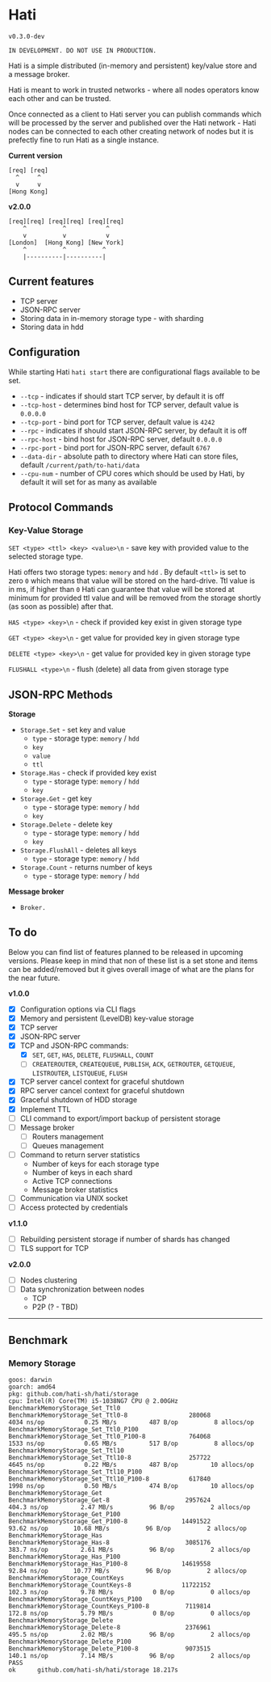 # Hati

`v0.3.0-dev`

```
IN DEVELOPMENT. DO NOT USE IN PRODUCTION.
```

Hati is a simple distributed (in-memory and persistent) key/value store and a message broker.

Hati is meant to work in trusted networks - where all nodes operators know each other and can be trusted.

Once connected as a client to Hati server you can publish commands which will be processed by the server and published over the Hati network - Hati nodes can be connected to each other creating network of nodes but it is prefectly fine to run Hati as a single instance.

**Current version**
```
[req] [req]  
  ^     ^
  v     v
[Hong Kong]
```

**v2.0.0**
```
[req][req] [req][req] [req][req]
    ^          ^           ^
    v          v           v
[London]  [Hong Kong] [New York]
    ^          ^          ^
    |----------|----------|
```


## Current features

- TCP server
- JSON-RPC server
- Storing data in in-memory storage type - with sharding
- Storing data in hdd

## Configuration

While starting Hati `hati start` there are configurational flags available to be set.

- `--tcp` - indicates if should start TCP server, by default it is off
- `--tcp-host` - determines bind host for TCP server, default value is `0.0.0.0`
- `--tcp-port` - bind port for TCP server, default value is `4242`
- `--rpc` - indicates if should start JSON-RPC server, by default it is off
- `--rpc-host` - bind host for JSON-RPC server, default `0.0.0.0`
- `--rpc-port` - bind port for JSON-RPC server, default `6767`
- `--data-dir` - absolute path to directory where Hati can store files, default `/current/path/to-hati/data`
- `--cpu-num` - number of CPU cores which should be used by Hati, by default it will set for as many as available

## Protocol Commands

### Key-Value Storage

`SET <type> <ttl> <key> <value>\n` - save key with provided value to the selected storage type.

Hati offers two storage types: `memory` and `hdd` . By default `<ttl>` is set to zero `0` which means that value will be stored on the hard-drive. Ttl value is in ms, if higher than `0` Hati can guarantee that value will be stored at minimum for provided ttl value and will be removed from the storage shortly (as soon as possible) after that.

`HAS <type> <key>\n` - check if provided key exist in given storage type

`GET <type> <key>\n` - get value for provided key in given storage type

`DELETE <type> <key>\n` - get value for provided key in given storage type

`FLUSHALL <type>\n` - flush (delete) all data from given storage type

## JSON-RPC Methods

**Storage**

- `Storage.Set` - set key and value
  - `type` - storage type: `memory` / `hdd`
  - `key`
  - `value`
  - `ttl`
- `Storage.Has` - check if provided key exist
  - `type` - storage type: `memory` / `hdd`
  - `key`
- `Storage.Get` - get key
  - `type` - storage type: `memory` / `hdd`
  - `key`
- `Storage.Delete` - delete key
  - `type` - storage type: `memory` / `hdd`
  - `key`
- `Storage.FlushAll` - deletes all keys
  - `type` - storage type: `memory` / `hdd`
- `Storage.Count` - returns number of keys
  - `type` - storage type: `memory` / `hdd`

**Message broker**

- `Broker.`

## To do

Below you can find list of features planned to be released in upcoming versions.
Please keep in mind that non of these list is a set stone and items can be added/removed
but it gives overall image of what are the plans for the near future.

**v1.0.0**

- [x] Configuration options via CLI flags
- [x] Memory and persistent (LevelDB) key-value storage
- [X] TCP server
- [x] JSON-RPC server 
- [x] TCP and JSON-RPC commands:
  - [x] `SET`, `GET`, `HAS`, `DELETE`, `FLUSHALL`, `COUNT`
  - [ ] `CREATEROUTER`, `CREATEQUEUE`, `PUBLISH`, `ACK`, `GETROUTER`, `GETQUEUE`, `LISTROUTER`, `LISTQUEUE`, `FLUSH`
- [x] TCP server cancel context for graceful shutdown
- [x] RPC server cancel context for graceful shutdown
- [x] Graceful shutdown of HDD storage
- [x] Implement TTL
- [ ] CLI command to export/import backup of persistent storage
- [ ] Message broker
  - [ ] Routers management
  - [ ] Queues management
- [ ] Command to return server statistics
  - Number of keys for each storage type
  - Number of keys in each shard
  - Active TCP connections
  - Message broker statistics
- [ ] Communication via UNIX socket
- [ ] Access protected by credentials

**v1.1.0**

- [ ] Rebuilding persistent storage if number of shards has changed
- [ ] TLS support for TCP

**v2.0.0**

- [ ] Nodes clustering
- [ ] Data synchronization between nodes
  - TCP
  - P2P (? - TBD)

---

## Benchmark

### Memory Storage

```shell
goos: darwin
goarch: amd64
pkg: github.com/hati-sh/hati/storage
cpu: Intel(R) Core(TM) i5-1038NG7 CPU @ 2.00GHz
BenchmarkMemoryStorage_Set_Ttl0
BenchmarkMemoryStorage_Set_Ttl0-8                 280068              4034 ns/op           0.25 MB/s         487 B/op          8 allocs/op
BenchmarkMemoryStorage_Set_Ttl0_P100
BenchmarkMemoryStorage_Set_Ttl0_P100-8            764068              1533 ns/op           0.65 MB/s         517 B/op          8 allocs/op
BenchmarkMemoryStorage_Set_Ttl10
BenchmarkMemoryStorage_Set_Ttl10-8                257722              4645 ns/op           0.22 MB/s         487 B/op         10 allocs/op
BenchmarkMemoryStorage_Set_Ttl10_P100
BenchmarkMemoryStorage_Set_Ttl10_P100-8           617840              1998 ns/op           0.50 MB/s         474 B/op         10 allocs/op
BenchmarkMemoryStorage_Get
BenchmarkMemoryStorage_Get-8                     2957624               404.3 ns/op         2.47 MB/s          96 B/op          2 allocs/op
BenchmarkMemoryStorage_Get_P100
BenchmarkMemoryStorage_Get_P100-8               14491522                93.62 ns/op       10.68 MB/s          96 B/op          2 allocs/op
BenchmarkMemoryStorage_Has
BenchmarkMemoryStorage_Has-8                     3085176               383.7 ns/op         2.61 MB/s          96 B/op          2 allocs/op
BenchmarkMemoryStorage_Has_P100
BenchmarkMemoryStorage_Has_P100-8               14619558                92.84 ns/op       10.77 MB/s          96 B/op          2 allocs/op
BenchmarkMemoryStorage_CountKeys
BenchmarkMemoryStorage_CountKeys-8              11722152               102.3 ns/op         9.78 MB/s           0 B/op          0 allocs/op
BenchmarkMemoryStorage_CountKeys_P100
BenchmarkMemoryStorage_CountKeys_P100-8          7119814               172.8 ns/op         5.79 MB/s           0 B/op          0 allocs/op
BenchmarkMemoryStorage_Delete
BenchmarkMemoryStorage_Delete-8                  2376961               495.5 ns/op         2.02 MB/s          96 B/op          2 allocs/op
BenchmarkMemoryStorage_Delete_P100
BenchmarkMemoryStorage_Delete_P100-8             9073515               140.1 ns/op         7.14 MB/s          96 B/op          2 allocs/op
PASS
ok      github.com/hati-sh/hati/storage 18.217s
```